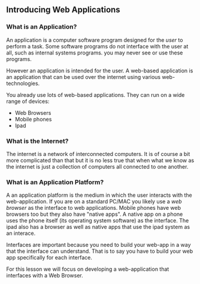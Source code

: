 ## Introducing Web Applications

### What is an Application?

An application is a computer software program designed for the _user_ to perform a task.
Some software programs do not interface with the user at all, such as internal systems programs. you may never see or use these programs.
  
However an application is intended for the user.
A web-based application is an application that can be used over the internet using various web-technologies.

You already use lots of web-based applications. They can run on a wide range of devices:
  
- Web Browsers
- Mobile phones
- Ipad

### What is the Internet?

The internet is a network of interconnected computers. It is of course a bit more complicated than that
but it is no less true that when what we know as the internet is just a collection of computers all connected to one another.

### What is an Application Platform?

A an application platform is the medium in which the user interacts with the web-application.
If you are on a standard PC/MAC you likely use a _web browser_ as the interface to web applications.
Mobile phones have web browsers too but they also have "native apps".
A native app on a phone uses the phone itself (its operating system software) as the interface.
The ipad also has a browser as well as native apps that use the ipad system as an interace.

Interfaces are important because you need to build your web-app in a way that the interface can understand.
That is to say you have to build your web app specifically for each interface.

For this lesson we will focus on developing a web-application that interfaces with a Web Browser.
